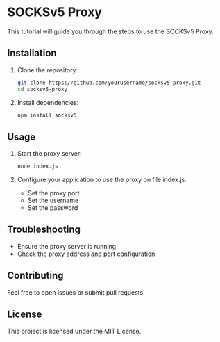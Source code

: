 # SOCKSv5 Proxy

This tutorial will guide you through the steps to use the SOCKSv5 Proxy.

## Installation

1. Clone the repository:
    ```sh
    git clone https://github.com/yourusername/socksv5-proxy.git
    cd socksv5-proxy
    ```

2. Install dependencies:
    ```sh
    npm install socksv5
    ```

## Usage

1. Start the proxy server:
    ```sh
    node index.js
    ```

2. Configure your application to use the proxy on file index.js:
    - Set the proxy port
    - Set the username
    - Set the password



## Troubleshooting

- Ensure the proxy server is running
- Check the proxy address and port configuration

## Contributing

Feel free to open issues or submit pull requests.

## License

This project is licensed under the MIT License.
